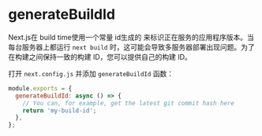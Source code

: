 # generateBuildId

Next.js在 build time使用一个常量 id生成的 来标识正在服务的应用程序版本。当每台服务器上都运行 `next build` 时，这可能会导致多服务器部署出现问题。为了在构建之间保持一致的构建 ID，您可以提供自己的构建 ID。

打开 `next.config.js` 并添加 `generateBuildId` 函数：

```js
module.exports = {
  generateBuildId: async () => {
    // You can, for example, get the latest git commit hash here
    return 'my-build-id';
  },
};
```

